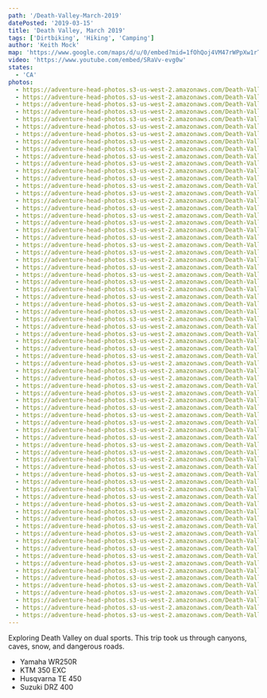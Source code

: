 ```yaml
---
path: '/Death-Valley-March-2019'
datePosted: '2019-03-15'
title: 'Death Valley, March 2019'
tags: ['Dirtbiking', 'Hiking', 'Camping']
author: 'Keith Mock'
map: 'https://www.google.com/maps/d/u/0/embed?mid=1fOhQoj4VM47rWPpXw1rTPbV-MbplnXj9'
video: 'https://www.youtube.com/embed/SRaVv-evg0w'
states:
  - 'CA'
photos:
  - https://adventure-head-photos.s3-us-west-2.amazonaws.com/Death-Valley-March-2019/IMG_0168.jpeg
  - https://adventure-head-photos.s3-us-west-2.amazonaws.com/Death-Valley-March-2019/IMG_0174.jpeg
  - https://adventure-head-photos.s3-us-west-2.amazonaws.com/Death-Valley-March-2019/IMG_0182.jpeg
  - https://adventure-head-photos.s3-us-west-2.amazonaws.com/Death-Valley-March-2019/IMG_0189.jpeg
  - https://adventure-head-photos.s3-us-west-2.amazonaws.com/Death-Valley-March-2019/IMG_0227.jpeg
  - https://adventure-head-photos.s3-us-west-2.amazonaws.com/Death-Valley-March-2019/IMG_0228.jpeg
  - https://adventure-head-photos.s3-us-west-2.amazonaws.com/Death-Valley-March-2019/IMG_0229.jpeg
  - https://adventure-head-photos.s3-us-west-2.amazonaws.com/Death-Valley-March-2019/IMG_0261.jpeg
  - https://adventure-head-photos.s3-us-west-2.amazonaws.com/Death-Valley-March-2019/IMG_0263.jpeg
  - https://adventure-head-photos.s3-us-west-2.amazonaws.com/Death-Valley-March-2019/IMG_0267.jpeg
  - https://adventure-head-photos.s3-us-west-2.amazonaws.com/Death-Valley-March-2019/IMG_1188.jpeg
  - https://adventure-head-photos.s3-us-west-2.amazonaws.com/Death-Valley-March-2019/IMG_1189.jpeg
  - https://adventure-head-photos.s3-us-west-2.amazonaws.com/Death-Valley-March-2019/IMG_1191.jpeg
  - https://adventure-head-photos.s3-us-west-2.amazonaws.com/Death-Valley-March-2019/IMG_1192.jpeg
  - https://adventure-head-photos.s3-us-west-2.amazonaws.com/Death-Valley-March-2019/IMG_1197.jpeg
  - https://adventure-head-photos.s3-us-west-2.amazonaws.com/Death-Valley-March-2019/IMG_1198.jpeg
  - https://adventure-head-photos.s3-us-west-2.amazonaws.com/Death-Valley-March-2019/IMG_1199.jpeg
  - https://adventure-head-photos.s3-us-west-2.amazonaws.com/Death-Valley-March-2019/IMG_1205.jpeg
  - https://adventure-head-photos.s3-us-west-2.amazonaws.com/Death-Valley-March-2019/IMG_1208.jpeg
  - https://adventure-head-photos.s3-us-west-2.amazonaws.com/Death-Valley-March-2019/IMG_1210.jpeg
  - https://adventure-head-photos.s3-us-west-2.amazonaws.com/Death-Valley-March-2019/IMG_1211.jpeg
  - https://adventure-head-photos.s3-us-west-2.amazonaws.com/Death-Valley-March-2019/IMG_1212.jpeg
  - https://adventure-head-photos.s3-us-west-2.amazonaws.com/Death-Valley-March-2019/IMG_1213.jpeg
  - https://adventure-head-photos.s3-us-west-2.amazonaws.com/Death-Valley-March-2019/IMG_1214.jpeg
  - https://adventure-head-photos.s3-us-west-2.amazonaws.com/Death-Valley-March-2019/IMG_1215.jpeg
  - https://adventure-head-photos.s3-us-west-2.amazonaws.com/Death-Valley-March-2019/IMG_1216.jpeg
  - https://adventure-head-photos.s3-us-west-2.amazonaws.com/Death-Valley-March-2019/IMG_1222.jpeg
  - https://adventure-head-photos.s3-us-west-2.amazonaws.com/Death-Valley-March-2019/IMG_1223.jpeg
  - https://adventure-head-photos.s3-us-west-2.amazonaws.com/Death-Valley-March-2019/IMG_1224.jpeg
  - https://adventure-head-photos.s3-us-west-2.amazonaws.com/Death-Valley-March-2019/IMG_1225.jpeg
  - https://adventure-head-photos.s3-us-west-2.amazonaws.com/Death-Valley-March-2019/IMG_1228.jpeg
  - https://adventure-head-photos.s3-us-west-2.amazonaws.com/Death-Valley-March-2019/IMG_1231.jpeg
  - https://adventure-head-photos.s3-us-west-2.amazonaws.com/Death-Valley-March-2019/IMG_1232.jpeg
  - https://adventure-head-photos.s3-us-west-2.amazonaws.com/Death-Valley-March-2019/IMG_1234.jpeg
  - https://adventure-head-photos.s3-us-west-2.amazonaws.com/Death-Valley-March-2019/IMG_1235.jpeg
  - https://adventure-head-photos.s3-us-west-2.amazonaws.com/Death-Valley-March-2019/IMG_1237.jpeg
  - https://adventure-head-photos.s3-us-west-2.amazonaws.com/Death-Valley-March-2019/IMG_1239.jpeg
  - https://adventure-head-photos.s3-us-west-2.amazonaws.com/Death-Valley-March-2019/IMG_1242.jpeg
  - https://adventure-head-photos.s3-us-west-2.amazonaws.com/Death-Valley-March-2019/IMG_1246.jpeg
  - https://adventure-head-photos.s3-us-west-2.amazonaws.com/Death-Valley-March-2019/IMG_1247.jpeg
  - https://adventure-head-photos.s3-us-west-2.amazonaws.com/Death-Valley-March-2019/IMG_1248.jpeg
  - https://adventure-head-photos.s3-us-west-2.amazonaws.com/Death-Valley-March-2019/IMG_1250.jpeg
  - https://adventure-head-photos.s3-us-west-2.amazonaws.com/Death-Valley-March-2019/IMG_1252.jpeg
  - https://adventure-head-photos.s3-us-west-2.amazonaws.com/Death-Valley-March-2019/IMG_1253.jpeg
  - https://adventure-head-photos.s3-us-west-2.amazonaws.com/Death-Valley-March-2019/IMG_1262.jpeg
  - https://adventure-head-photos.s3-us-west-2.amazonaws.com/Death-Valley-March-2019/IMG_1268.jpeg
  - https://adventure-head-photos.s3-us-west-2.amazonaws.com/Death-Valley-March-2019/IMG_1282.jpeg
  - https://adventure-head-photos.s3-us-west-2.amazonaws.com/Death-Valley-March-2019/IMG_1290.jpeg
  - https://adventure-head-photos.s3-us-west-2.amazonaws.com/Death-Valley-March-2019/IMG_1291.jpeg
  - https://adventure-head-photos.s3-us-west-2.amazonaws.com/Death-Valley-March-2019/IMG_1306.jpeg
  - https://adventure-head-photos.s3-us-west-2.amazonaws.com/Death-Valley-March-2019/IMG_1307.jpeg
  - https://adventure-head-photos.s3-us-west-2.amazonaws.com/Death-Valley-March-2019/IMG_1308.jpeg
  - https://adventure-head-photos.s3-us-west-2.amazonaws.com/Death-Valley-March-2019/IMG_1309.jpeg
  - https://adventure-head-photos.s3-us-west-2.amazonaws.com/Death-Valley-March-2019/IMG_1311.jpeg
  - https://adventure-head-photos.s3-us-west-2.amazonaws.com/Death-Valley-March-2019/IMG_1312.jpeg
  - https://adventure-head-photos.s3-us-west-2.amazonaws.com/Death-Valley-March-2019/IMG_1313.jpeg
  - https://adventure-head-photos.s3-us-west-2.amazonaws.com/Death-Valley-March-2019/IMG_1314.jpeg
  - https://adventure-head-photos.s3-us-west-2.amazonaws.com/Death-Valley-March-2019/IMG_1922.jpeg
  - https://adventure-head-photos.s3-us-west-2.amazonaws.com/Death-Valley-March-2019/IMG_1924.jpeg
  - https://adventure-head-photos.s3-us-west-2.amazonaws.com/Death-Valley-March-2019/IMG_1950.jpeg
  - https://adventure-head-photos.s3-us-west-2.amazonaws.com/Death-Valley-March-2019/IMG_1956.jpeg
  - https://adventure-head-photos.s3-us-west-2.amazonaws.com/Death-Valley-March-2019/IMG_1963.jpeg
  - https://adventure-head-photos.s3-us-west-2.amazonaws.com/Death-Valley-March-2019/IMG_1964.jpeg
  - https://adventure-head-photos.s3-us-west-2.amazonaws.com/Death-Valley-March-2019/IMG_1981.jpeg
  - https://adventure-head-photos.s3-us-west-2.amazonaws.com/Death-Valley-March-2019/IMG_1984.jpeg
  - https://adventure-head-photos.s3-us-west-2.amazonaws.com/Death-Valley-March-2019/IMG_1988.jpeg
  - https://adventure-head-photos.s3-us-west-2.amazonaws.com/Death-Valley-March-2019/IMG_1989.jpeg
  - https://adventure-head-photos.s3-us-west-2.amazonaws.com/Death-Valley-March-2019/IMG_1995.jpeg
  - https://adventure-head-photos.s3-us-west-2.amazonaws.com/Death-Valley-March-2019/IMG_2002.jpeg
  - https://adventure-head-photos.s3-us-west-2.amazonaws.com/Death-Valley-March-2019/IMG_2012.jpeg
  - https://adventure-head-photos.s3-us-west-2.amazonaws.com/Death-Valley-March-2019/IMG_2013.jpeg
  - https://adventure-head-photos.s3-us-west-2.amazonaws.com/Death-Valley-March-2019/IMG_2020.jpeg
---
```


Exploring Death Valley on dual sports. This trip took us through canyons, caves, snow, and dangerous roads.

- Yamaha WR250R
- KTM 350 EXC
- Husqvarna TE 450
- Suzuki DRZ 400
